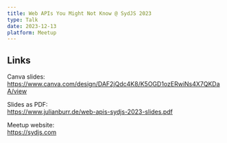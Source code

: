 ```yaml
---
title: Web APIs You Might Not Know @ SydJS 2023
type: Talk
date: 2023-12-13
platform: Meetup
---
```


## Links

Canva slides: \
https://www.canva.com/design/DAF2jQdc4K8/K5OGD1ozERwiNs4X7QKDaA/view

Slides as PDF: \
https://www.julianburr.de/web-apis-sydjs-2023-slides.pdf

Meetup website: \
https://sydjs.com

